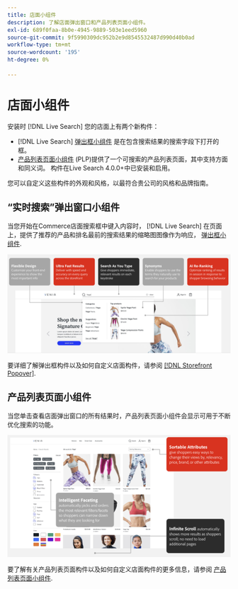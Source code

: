 ```yaml
---
title: 店面小组件
description: 了解店面弹出窗口和产品列表页面小组件。
exl-id: 689f0faa-8b0e-4945-9889-503e1eed5960
source-git-commit: 9f5990309dc952b2e9d8545532487d990d40b0ad
workflow-type: tm+mt
source-wordcount: '195'
ht-degree: 0%

---
```


# 店面小组件

安装时 [!DNL Live Search] 您的店面上有两个新构件：

- [!DNL Live Search] [弹出框小组件](storefront-popover.md) 是在包含搜索结果的搜索字段下打开的框。
- [产品列表页面小组件](plp-styling.md) (PLP)提供了一个可搜索的产品列表页面，其中支持方面和同义词。 构件在Live Search 4.0.0+中已安装和启用。

您可以自定义这些构件的外观和风格，以最符合贵公司的风格和品牌指南。

## “实时搜索”弹出窗口小组件

当您开始在Commerce店面搜索框中键入内容时， [!DNL Live Search] 在页面上，提供了推荐的产品和排名最前的搜索结果的缩略图图像作为响应， [弹出框小组件](storefront-popover.md).

![弹出窗口小组件](assets/ls-search-popover.png)

要详细了解弹出框构件以及如何自定义店面构件，请参阅 [[!DNL Storefront Popover]](storefront-popover.md).

## 产品列表页面小组件

当您单击查看店面弹出窗口的所有结果时，产品列表页面小组件会显示可用于不断优化搜索的功能。

![产品列表页面小组件](assets/ls-plp.png)

要了解有关产品列表页面构件以及如何自定义店面构件的更多信息，请参阅 [产品列表页面小组件](plp-styling.md).
